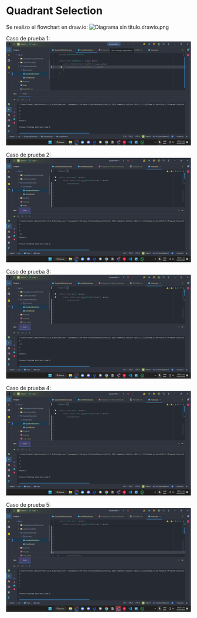 # Quadrant Selection
Se realizo el flowchart en draw.io:
![Diagrama sin título.drawio.png](QuadrantSelection/flowchart/Diagrama%20sin%20t%C3%ADtulo.drawio.png)

Caso de prueba 1: 
![img.png](img.png)

Caso de prueba 2:
![img_1.png](img_1.png)

Caso de prueba 3:
![img_2.png](img_2.png)

Caso de prueba 4:
![img_3.png](img_3.png)

Caso de prueba 5:
![img_4.png](img_4.png)
